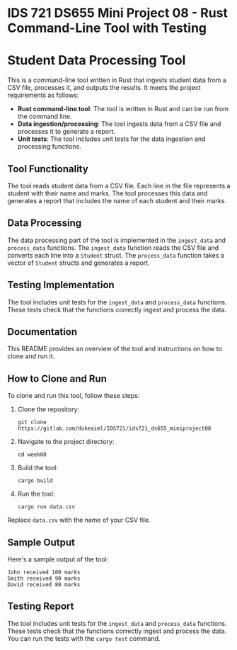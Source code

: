 # IDS 721 DS655 Mini Project 08 - Rust Command-Line Tool with Testing

# Student Data Processing Tool

This is a command-line tool written in Rust that ingests student data from a CSV file, processes it, and outputs the results. It meets the project requirements as follows:

- **Rust command-line tool**: The tool is written in Rust and can be run from the command line.
- **Data ingestion/processing**: The tool ingests data from a CSV file and processes it to generate a report.
- **Unit tests**: The tool includes unit tests for the data ingestion and processing functions.

## Tool Functionality

The tool reads student data from a CSV file. Each line in the file represents a student with their name and marks. The tool processes this data and generates a report that includes the name of each student and their marks.

## Data Processing

The data processing part of the tool is implemented in the `ingest_data` and `process_data` functions. The `ingest_data` function reads the CSV file and converts each line into a `Student` struct. The `process_data` function takes a vector of `Student` structs and generates a report.

## Testing Implementation

The tool includes unit tests for the `ingest_data` and `process_data` functions. These tests check that the functions correctly ingest and process the data.

## Documentation

This README provides an overview of the tool and instructions on how to clone and run it.

## How to Clone and Run

To clone and run this tool, follow these steps:

1. Clone the repository:
    ```
    git clone https://gitlab.com/dukeaiml/IDS721/ids721_ds655_miniproject08
    ```

2. Navigate to the project directory:
    ```
    cd week08
    ```

3. Build the tool:
    ```
    cargo build
    ```

4. Run the tool:
    ```
    cargo run data.csv
    ```

Replace `data.csv` with the name of your CSV file.

## Sample Output

Here's a sample output of the tool:

```
John received 100 marks 
Smith received 90 marks 
David received 80 marks
```


## Testing Report

The tool includes unit tests for the `ingest_data` and `process_data` functions. These tests check that the functions correctly ingest and process the data. You can run the tests with the `cargo test` command.